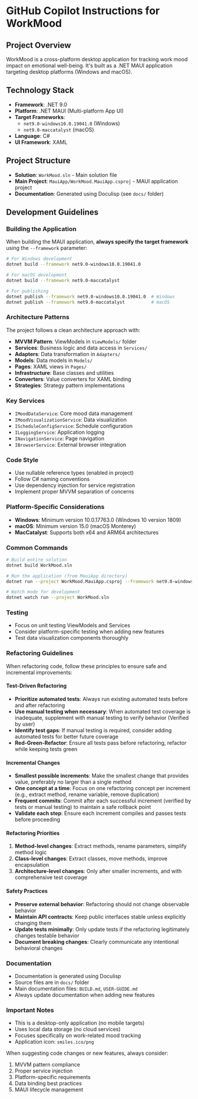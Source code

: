 # GitHub Copilot Instructions for WorkMood

## Project Overview
WorkMood is a cross-platform desktop application for tracking work mood impact on emotional well-being. It's built as a .NET MAUI application targeting desktop platforms (Windows and macOS).

## Technology Stack
- **Framework**: .NET 9.0
- **Platform**: .NET MAUI (Multi-platform App UI)
- **Target Frameworks**: 
  - `net9.0-windows10.0.19041.0` (Windows)
  - `net9.0-maccatalyst` (macOS)
- **Language**: C#
- **UI Framework**: XAML

## Project Structure
- **Solution**: `WorkMood.sln` - Main solution file
- **Main Project**: `MauiApp/WorkMood.MauiApp.csproj` - MAUI application project
- **Documentation**: Generated using Doculisp (see `docs/` folder)

## Development Guidelines

### Building the Application
When building the MAUI application, **always specify the target framework** using the `--framework` parameter:

```bash
# For Windows development
dotnet build --framework net9.0-windows10.0.19041.0

# For macOS development  
dotnet build --framework net9.0-maccatalyst

# For publishing
dotnet publish --framework net9.0-windows10.0.19041.0  # Windows
dotnet publish --framework net9.0-maccatalyst          # macOS
```

### Architecture Patterns
The project follows a clean architecture approach with:
- **MVVM Pattern**: ViewModels in `ViewModels/` folder
- **Services**: Business logic and data access in `Services/`
- **Adapters**: Data transformation in `Adapters/`
- **Models**: Data models in `Models/`
- **Pages**: XAML views in `Pages/`
- **Infrastructure**: Base classes and utilities
- **Converters**: Value converters for XAML binding
- **Strategies**: Strategy pattern implementations

### Key Services
- `IMoodDataService`: Core mood data management
- `IMoodVisualizationService`: Data visualization
- `IScheduleConfigService`: Schedule configuration
- `ILoggingService`: Application logging
- `INavigationService`: Page navigation
- `IBrowserService`: External browser integration

### Code Style
- Use nullable reference types (enabled in project)
- Follow C# naming conventions
- Use dependency injection for service registration
- Implement proper MVVM separation of concerns

### Platform-Specific Considerations
- **Windows**: Minimum version 10.0.17763.0 (Windows 10 version 1809)
- **macOS**: Minimum version 15.0 (macOS Monterey)
- **MacCatalyst**: Supports both x64 and ARM64 architectures

### Common Commands
```bash
# Build entire solution
dotnet build WorkMood.sln

# Run the application (from MauiApp directory)
dotnet run --project WorkMood.MauiApp.csproj --framework net9.0-windows10.0.19041.0

# Watch mode for development
dotnet watch run --project WorkMood.sln
```

### Testing
- Focus on unit testing ViewModels and Services
- Consider platform-specific testing when adding new features
- Test data visualization components thoroughly

### Refactoring Guidelines
When refactoring code, follow these principles to ensure safe and incremental improvements:

#### Test-Driven Refactoring
- **Prioritize automated tests**: Always run existing automated tests before and after refactoring
- **Use manual testing when necessary**: When automated test coverage is inadequate, supplement with manual testing to verify behavior (Verified by user)
- **Identify test gaps**: If manual testing is required, consider adding automated tests for better future coverage
- **Red-Green-Refactor**: Ensure all tests pass before refactoring, refactor while keeping tests green

#### Incremental Changes
- **Smallest possible increments**: Make the smallest change that provides value, preferably no larger than a single method
- **One concept at a time**: Focus on one refactoring concept per increment (e.g., extract method, rename variable, remove duplication)
- **Frequent commits**: Commit after each successful increment (verified by tests or manual testing) to maintain a safe rollback point
- **Validate each step**: Ensure each increment compiles and passes tests before proceeding

#### Refactoring Priorities
1. **Method-level changes**: Extract methods, rename parameters, simplify method logic
2. **Class-level changes**: Extract classes, move methods, improve encapsulation
3. **Architecture-level changes**: Only after smaller increments, and with comprehensive test coverage

#### Safety Practices
- **Preserve external behavior**: Refactoring should not change observable behavior
- **Maintain API contracts**: Keep public interfaces stable unless explicitly changing them
- **Update tests minimally**: Only update tests if the refactoring legitimately changes testable behavior
- **Document breaking changes**: Clearly communicate any intentional behavioral changes

### Documentation
- Documentation is generated using Doculisp
- Source files are in `docs/` folder
- Main documentation files: `BUILD.md`, `USER-GUIDE.md`
- Always update documentation when adding new features

### Important Notes
- This is a desktop-only application (no mobile targets)
- Uses local data storage (no cloud services)
- Focuses specifically on work-related mood tracking
- Application icon: `smiles.ico/png`

When suggesting code changes or new features, always consider:
1. MVVM pattern compliance
2. Proper service injection
3. Platform-specific requirements
4. Data binding best practices
5. MAUI lifecycle management